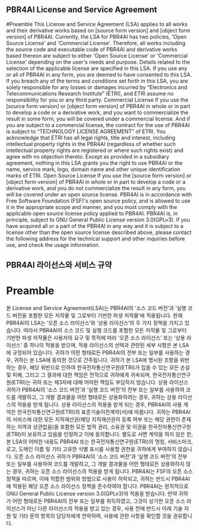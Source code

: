 ## PBR4AI License and Service Agreement

#Preamble
This License and Service Agreement (LSA) applies to all works and their derivative works based on [source form version] and [object form version] of PBR4AI. Currently, the LSA for PBR4AI has two policies, 'Open Source License' and 'Commercial License'. Therefore, all works including the source code and executable code of PBR4AI and derivative works based thereon are subject to either 'Open Source License' or 'Commercial License' depending on the user's needs and purpose. Details related to the selection of the applicable license are specified in this LSA. If you use any or all of PBR4AI in any form, you are deemed to have consented to this LSA. If you breach any of the terms and conditions set forth in this LSA, you are solely responsible for any losses or damages incurred by “Electronics and Telecommunications Research Institute” (ETRI), and ETRI assume no responsibility for you or any third party.
Commercial License
If you use the [source form version] or [object form version] of PBR4AI in whole or in part to develop a code or a derivative work, and you want to commercialize the result in some form, you will be covered under a commercial license. And if you are subject to a commercial license, the contract for the use of PBR4AI is subject to “TECHNOLOGY LICENSE AGREEMENT” of ETRI. You acknowledge that ETRI has all legal rights, title and interest, including intellectual property rights in the PBR4AI (regardless of whether such intellectual property rights are registered or where such rights exist) and agree with no objection thereto. Except as provided in a subsidiary agreement, nothing in this LSA grants you the right to use PBR4AI or the name, service mark, logo, domain name and other unique identification marks of ETRI.
Open Source License
If you use the [source form version] or [object form version] of PBR4AI in whole or in part to develop a code or a derivative work, and you do not commercialize the result in any form, you will be covered under an open source license. PBR4AI is in accordance with Free Software Foundation (FSF)'s open source policy, and is allowed to use it in the appropriate scope and manner, and you must comply with the applicable open source license policy applied to PBR4AI. PBR4AI is, in principle, subject to GNU General Public License version 3.0(GPLv3). If you have acquired all or a part of the PBR4AI in any way and it is subject to a license other than the open source license described above, please contact the following address for the technical support and other inquiries before use, and check the usage information.

## PBR4AI 라이선스와 서비스 규약
# Preamble
본 License and Service Agreement(LSA)는 PBR4AI의 ‘소스 코드 버전’과 ‘실행 코드 버전을 포함한 모든 저작물 및 그로부터 기반한 파생 저작물’에 적용됩니다. 현재 PBR4AI의 LSA는 ‘오픈 소스 라이선스’와 ‘상용 라이선스’의 두 가지 정책을 가지고 있습니다. 따라서 PBR4AI의 소스 코드 및 실행 코드를 포함한 모든 저작물 및 그로부터 기반한 파생 저작물은 사용자의 요구 및 목적에 따라 ‘오픈 소스 라이선스’ 또는 ‘상용 라이선스’ 중 하나의 적용을 받으며, 적용 라이선스의 선택과 관련된 세부 사항은 본 LSA에 규정되어 있습니다. 귀하가 어떤 형태로든 PBR4AI의 전부 또는 일부를 사용하는 경우, 귀하는 본 LSA에 동의한 것으로 간주됩니다. 귀하가 본 LSA에 명시된 조항을 위반하는 경우, 해당 위반으로 인하여 한국전자통신연구원(ETRI)가 입을 수 있는 모든 손실 및 피해, 그리고 그 결과에 대한 책임은 전적으로 귀하에게 귀속되며, 한국전자통신연구원(ETRI)는 귀하 또는 제3자에 대해 어떠한 책임도 부담하지 않습니다.
상용 라이선스
귀하가 PBR4AI의 ‘소스 코드 버전’과 ‘실행 코드 버전’의 전부 또는 일부를 사용하여 코드를 개발하고, 그 개발 결과물을 어떤 형태로든 상용화하려는 경우, 귀하는 상용 라이선스의 적용을 받게 됩니다. 상용 라이선스의 적용을 받게 되는 경우, PBR4AI의 사용 계약은 한국전자통신연구원(ETRI)의 표준기술이전계약(서)에 따릅니다. 귀하는 PBR4AI의 서비스에 대한 모든 지적재산권(해당 지적재산권의 등록 여부 또는 해당 권한이 존재하는 지역과 상관없음)을 포함한 모든 법적 권리, 소유권 및 이권을 한국전자통신연구원(ETRI)이 보유하고 있음을 인정하고 이에 동의합니다. 별도로 서면 계약을 하지 않은 한, 본 LSA의 어떠한 내용도 PBR4AI 또는 한국전자통신연구원(ETRI)의 명칭, 서비스마크, 로고, 도메인 이름 및 기타 고유한 식별 표시를 사용할 권한을 귀하에게 부여하지 않습니다.
오픈 소스 라이선스
귀하가 PBR4AI의 ‘소스 코드 버전’과 ‘실행 코드 버전’의 전부 또는 일부를 사용하여 코드를 개발하고, 그 개발 결과물을 어떤 형태로든 상용화하지 않는 경우, 귀하는 오픈 소스 라이선스의 적용을 받게 됩니다. PBR4AI는 FSF의 오픈 소스 정책을 따르며, 이에 적합한 범위와 방법으로 사용이 허락되고, 귀하는 반드시 PBR4AI에 적용된 해당 오픈 소스 라이선스 정책을 준수하여야 합니다. PBR4AI는 원칙적으로 GNU General Public License version 3.0(GPLv3)의 적용을 받습니다. 만약 귀하가 어떤 형태로든 PBR4AI의 전부 또는 일부를 취득하였고, 그것이 상기한 오픈 소스 라이선스가 아닌 다른 라이선스의 적용을 받고 있는 경우, 사용 전에 반드시 아래 기술 지원 및 기타 문의 항목의 담당자에게 연락하여, 사용에 관한 사항을 확인할 것을 권유합니다.
